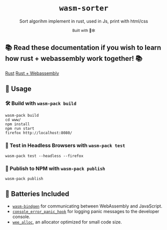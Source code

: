 <div align="center">

  <h1><code>wasm-sorter</code></h1>
  <p>
  Sort algorihm implement in rust, used in Js, print with html/css
  </p>
  <p>
    <sub>Built with 🦀🕸</sub>
  </p>
</div>

## 📚 Read these documentation if you wish to learn how rust + webassembly work together! 📚

[Rust](https://www.rust-lang.org/)
[Rust + Webassembly](https://rustwasm.github.io/docs/book/introduction.html)

## 🚴 Usage

### 🛠️ Build with `wasm-pack build`

```
wasm-pack build
cd www/
npm install
npm run start
firefox http://localhost:8080/
```

### 🔬 Test in Headless Browsers with `wasm-pack test`

```
wasm-pack test --headless --firefox
```

### 🎁 Publish to NPM with `wasm-pack publish`

```
wasm-pack publish
```

## 🔋 Batteries Included

* [`wasm-bindgen`](https://github.com/rustwasm/wasm-bindgen) for communicating
  between WebAssembly and JavaScript.
* [`console_error_panic_hook`](https://github.com/rustwasm/console_error_panic_hook)
  for logging panic messages to the developer console.
* [`wee_alloc`](https://github.com/rustwasm/wee_alloc), an allocator optimized
  for small code size.
